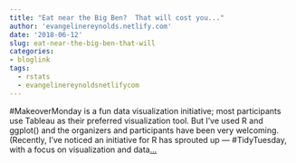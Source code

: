 ```yaml
---
title: "Eat near the Big Ben?  That will cost you..."
author: 'evangelinereynolds.netlify.com'
date: '2018-06-12'
slug: eat-near-the-big-ben-that-will
categories:
- bloglink
tags:
  - rstats
  - evangelinereynoldsnetlifycom
---
```


#MakeoverMonday is a fun data visualization initiative; most participants use Tableau as their preferred visualization tool. But I’ve used R and ggplot() and the organizers and participants have been very welcoming. (Recently, I’ve noticed an initiative for R has sprouted up — #TidyTuesday, with a focus on visualization and data[... <i class="fas fa-external-link-alt"></i>](https://evangelinereynolds.netlify.com/post/eat-near-the-big-ben-that-will-cost-you/)

